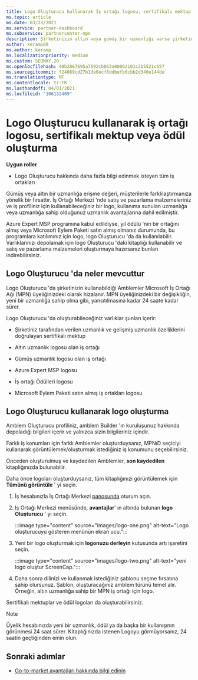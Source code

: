 ```yaml
---
title: Logo Oluşturucu kullanarak Iş ortağı logosu, sertifikalı mektup veya ödül oluşturma
ms.topic: article
ms.date: 03/23/2021
ms.service: partner-dashboard
ms.subservice: partnercenter-mpn
description: Şirketinizin altın veya gümüş bir uzmanlığı varsa şirketiniz için özelleştirilmiş bir logo oluşturun veya Iş Ortağı Merkezi 'nde logo Oluşturucu aracını kullanarak özelleştirilmiş bir sertifikalı mektup doğrulaması isteyin.
author: keramp88
ms.author: keramp
ms.localizationpriority: medium
ms.custom: SEOMAY.20
ms.openlocfilehash: 40b2867695a7692cb863a00062101c2b5521c657
ms.sourcegitcommit: f24089cd27b1de6ecf6ddbefb6cbb2d340e144de
ms.translationtype: MT
ms.contentlocale: tr-TR
ms.lasthandoff: 04/01/2021
ms.locfileid: "106132409"
---
```

# <a name="how-to-create-a-partner-logo-certified-letter-or-award-using-logo-builder"></a>Logo Oluşturucu kullanarak iş ortağı logosu, sertifikalı mektup veya ödül oluşturma

**Uygun roller**

- Logo Oluşturucu hakkında daha fazla bilgi edinmek isteyen tüm iş ortakları

Gümüş veya altın bir uzmanlığa erişme değeri, müşterilerle farklılaştırmanıza yönelik bir fırsattır. İş Ortağı Merkezi 'nde satış ve pazarlama malzemeleriniz ve iş profiliniz için kullanabileceğiniz bir logo, kullanıma sunulan uzmanlığa veya uzmanlığa sahip olduğunuz uzmanlık avantajlarına dahil edilmiştir. 

Azure Expert MSP programına kabul edildiyse, yıl ödülü 'nin bir ortağını almış veya Microsoft Eylem Paketi satın almış olmanız durumunda, bu programlara katılımınız için logo, logo Oluşturucu 'da da kullanılabilir. Varlıklarınızı depolamak için logo Oluşturucu 'daki kitaplığı kullanabilir ve satış ve pazarlama malzemeleri oluşturmaya hazırsanız bunları indirebilirsiniz. 

## <a name="what-is-available-in-logo-builder"></a>Logo Oluşturucu 'da neler mevcuttur

Logo Oluşturucu 'da şirketinizin kullanabildiği Amblemler Microsoft İş Ortağı Ağı (MPN) üyeliğinizdeki olarak hizalanır. MPN üyeliğinizdeki bir değişikliğin, yeni bir uzmanlığa sahip olma gibi, yansıtılmasına kadar 24 saate kadar sürer.

Logo Oluşturucu 'da oluşturabileceğiniz varlıklar şunları içerir:

- Şirketiniz tarafından verilen uzmanlık ve gelişmiş uzmanlık özelliklerini doğrulayan sertifikalı mektup

- Altın uzmanlık logosu olan iş ortağı

- Gümüş uzmanlık logosu olan iş ortağı

- Azure Expert MSP logosu

- İş ortağı Ödülleri logosu

- Microsoft Eylem Paketi satın almış iş ortakları logosu

## <a name="create-a-logo-using-logo-builder"></a>Logo Oluşturucu kullanarak logo oluşturma

Amblem Oluşturucu profiliniz, amblem Builder 'ın kuruluşunuz hakkında depoladığı bilgileri içerir ve yalnızca sizin bilgileriniz içindir.

Farklı iş konumları için farklı Amblemler oluşturduysanız, MPNıD seçiciyi kullanarak görüntülemek/oluşturmak istediğiniz iş konumunu seçebilirsiniz.

Önceden oluşturulmuş ve kaydedilen Amblemler, **son kaydedilen** kitaplığınızda bulunabilir.

Daha önce logoları oluşturduysanız, tüm kitaplığınızı görüntülemek için **Tümünü görüntüle** ' yi seçin.

1. İş hesabınızla İş Ortağı Merkezi [panosunda](https://partner.microsoft.com/dashboard) oturum açın.

1. Iş Ortağı Merkezi menüsünde, **avantajlar**' ın altında bulunan **logo Oluşturucu** ' yı seçin.
 
   :::image type="content" source="images/logo-one.png" alt-text="Logo oluşturucuyu gösteren menünün ekran ucu.":::

3. Yeni bir logo oluşturmak için **logonuzu derleyin** kutusunda artı işaretini seçin.

   :::image type="content" source="images/logo-two.png" alt-text="yeni logo oluştur ScreenCap.":::

4. Daha sonra dilinizi ve kullanmak istediğiniz şablonu seçme fırsatına sahip olursunuz. Şablon, oluşturacağınız amblem türünü temel alır. Örneğin, altın uzmanlığa sahip bir MPN iş ortağı için logo.

Sertifikalı mektuplar ve ödül logoları da oluşturabilirsiniz.

>[!NOTE]
>Üyelik hesabınızda yeni bir uzmanlık, ödül ya da başka bir kullanışının görünmesi 24 saat sürer. Kitaplığınızda istenen Logoyu görmüyorsanız, 24 saatin geçtiğinden emin olun.

## <a name="next-steps"></a>Sonraki adımlar

- [Go-to-market avantajları hakkında bilgi edinin](mpn-learn-about-go-to-market-benefits.md)

